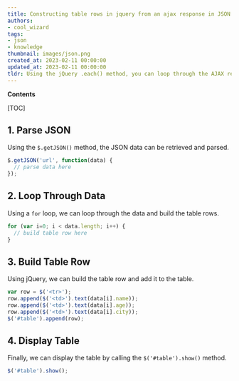 ```yaml
---
title: Constructing table rows in jquery from an ajax response in JSON format
authors:
- cool_wizard
tags:
- json
- knowledge
thumbnail: images/json.png
created_at: 2023-02-11 00:00:00
updated_at: 2023-02-11 00:00:00
tldr: Using the jQuery .each() method, you can loop through the AJAX response (JSON) and create table rows with the data.
---
```


**Contents**

[TOC]

## 1. Parse JSON

Using the `$.getJSON()` method, the JSON data can be retrieved and parsed.

```js
$.getJSON('url', function(data) {
  // parse data here
});
```

## 2. Loop Through Data

Using a `for` loop, we can loop through the data and build the table rows.

```js
for (var i=0; i < data.length; i++) {
  // build table row here
}
```

## 3. Build Table Row

Using jQuery, we can build the table row and add it to the table.

```js
var row = $('<tr>');
row.append($('<td>').text(data[i].name));
row.append($('<td>').text(data[i].age));
row.append($('<td>').text(data[i].city));
$('#table').append(row);
```

## 4. Display Table

Finally, we can display the table by calling the `$('#table').show()` method.

```js
$('#table').show();
```
